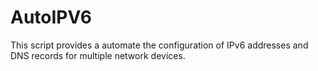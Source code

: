 # AutoIPV6
This script provides a automate the configuration of IPv6 addresses and DNS records for multiple network devices.
